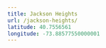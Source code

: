 ```yaml
---
title: Jackson Heights
url: /jackson-heights/
latitude: 40.7556561
longitude: -73.88577550000001
---
```

